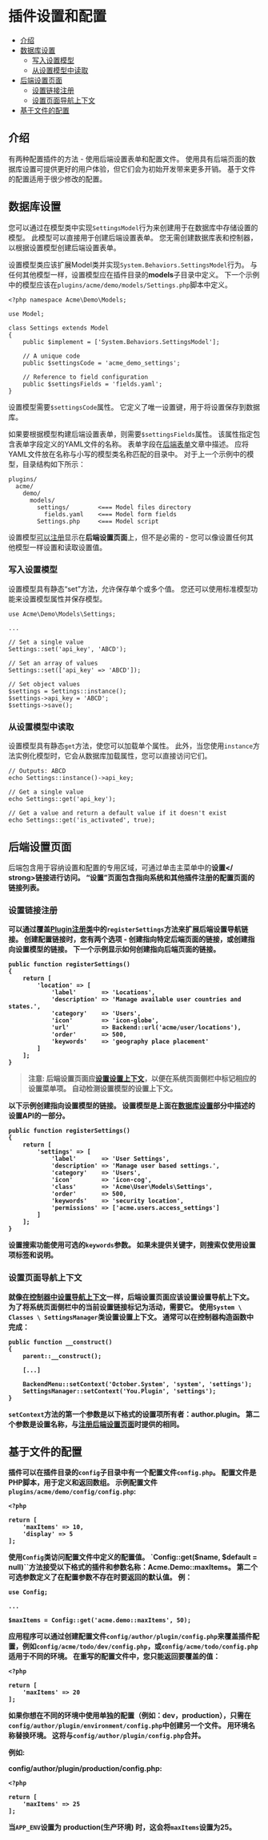 # 插件设置和配置

- [介绍](#introduction)
- [数据库设置](#database-settings)
    - [写入设置模型](#writing-settings)
    - [从设置模型中读取](#reading-settings)
- [后端设置页面](#backend-pages)
    - [设置链接注册](#link-registration)
    - [设置页面导航上下文](#settings-page-context)
- [基于文件的配置](#file-configuration)

<a name="introduction"></a>
## 介绍

有两种配置插件的方法 - 使用后端设置表单和配置文件。 使用具有后端页面的数据库设置可提供更好的用户体验，但它们会为初始开发带来更多开销。 基于文件的配置适用于很少修改的配置。

<a name="database-settings"></a>
## 数据库设置

您可以通过在模型类中实现`SettingsModel`行为来创建用于在数据库中存储设置的模型。 此模型可以直接用于创建后端设置表单。 您无需创建数据库表和控制器，以根据设置模型创建后端设置表单。

设置模型类应该扩展Model类并实现`System.Behaviors.SettingsModel`行为。 与任何其他模型一样，设置模型应在插件目录的**models**子目录中定义。 下一个示例中的模型应该在`plugins/acme/demo/models/Settings.php`脚本中定义。

    <?php namespace Acme\Demo\Models;

    use Model;

    class Settings extends Model
    {
        public $implement = ['System.Behaviors.SettingsModel'];

        // A unique code
        public $settingsCode = 'acme_demo_settings';

        // Reference to field configuration
        public $settingsFields = 'fields.yaml';
    }

设置模型需要`$settingsCode`属性。 它定义了唯一设置键，用于将设置保存到数据库。

如果要根据模型构建后端设置表单，则需要`$settingsFields`属性。 该属性指定包含表单字段定义的YAML文件的名称。 表单字段在[后端表单](../backend/forms)文章中描述。 应将YAML文件放在名称与小写的模型类名称匹配的目录中。 对于上一个示例中的模型，目录结构如下所示：

    plugins/
      acme/
        demo/
          models/
            settings/        <=== Model files directory
              fields.yaml    <=== Model form fields
            Settings.php     <=== Model script

设置模型[可以注册](#backend-pages)显示在**后端设置页面**上，但不是必需的 - 您可以像设置任何其他模型一样设置和读取设置值。

<a name="writing-settings"></a>
### 写入设置模型

设置模型具有静态“set”方法，允许保存单个或多个值。 您还可以使用标准模型功能来设置模型属性并保存模型。

    use Acme\Demo\Models\Settings;

    ...

    // Set a single value
    Settings::set('api_key', 'ABCD');

    // Set an array of values
    Settings::set(['api_key' => 'ABCD']);

    // Set object values
    $settings = Settings::instance();
    $settings->api_key = 'ABCD';
    $settings->save();

<a name="reading-settings"></a>
### 从设置模型中读取

设置模型具有静态`get`方法，使您可以加载单个属性。 此外，当您使用`instance`方法实例化模型时，它会从数据库加载属性，您可以直接访问它们。

    // Outputs: ABCD
    echo Settings::instance()->api_key;

    // Get a single value
    echo Settings::get('api_key');

    // Get a value and return a default value if it doesn't exist
    echo Settings::get('is_activated', true);


<a name="backend-pages"></a>
## 后端设置页面

后端包含用于容纳设置和配置的专用区域，可通过单击主菜单中的<strong>设置</ strong>链接进行访问。 “设置”页面包含指向系统和其他插件注册的配置页面的链接列表。

<a name="link-registration"></a>
### 设置链接注册

可以通过覆盖[Plugin注册类](registration#registration-file)中的`registerSettings`方法来扩展后端设置导航链接。 创建配置链接时，您有两个选项 - 创建指向特定后端页面的链接，或创建指向设置模型的链接。 下一个示例显示如何创建指向后端页面的链接。

    public function registerSettings()
    {
        return [
            'location' => [
                'label'       => 'Locations',
                'description' => 'Manage available user countries and states.',
                'category'    => 'Users',
                'icon'        => 'icon-globe',
                'url'         => Backend::url('acme/user/locations'),
                'order'       => 500,
                'keywords'    => 'geography place placement'
            ]
        ];
    }

> **注意:** 后端设置页面应[设置设置上下文](#settings-page-context)，以便在系统页面侧栏中标记相应的设置菜单项。 自动检测设置模型的设置上下文。

以下示例创建指向设置模型的链接。 设置模型是上面在[数据库设置](#database-settings)部分中描述的设置API的一部分。

    public function registerSettings()
    {
        return [
            'settings' => [
                'label'       => 'User Settings',
                'description' => 'Manage user based settings.',
                'category'    => 'Users',
                'icon'        => 'icon-cog',
                'class'       => 'Acme\User\Models\Settings',
                'order'       => 500,
                'keywords'    => 'security location',
                'permissions' => ['acme.users.access_settings']
            ]
        ];
    }

设置搜索功能使用可选的`keywords`参数。 如果未提供关键字，则搜索仅使用设置项标签和说明。

<a name="settings-page-context"></a>
### 设置页面导航上下文

就像[在控制器中设置导航上下文](../backend/controllers-views-ajax#navigation-context)一样，后端设置页面应该设置设置导航上下文。 为了将系统页面侧栏中的当前设置链接标记为活动，需要它。 使用`System \ Classes \ SettingsManager`类设置设置上下文。 通常可以在控制器构造函数中完成：

    public function __construct()
    {
        parent::__construct();

        [...]

        BackendMenu::setContext('October.System', 'system', 'settings');
        SettingsManager::setContext('You.Plugin', 'settings');
    }

`setContext`方法的第一个参数是以下格式的设置项所有者：**author.plugin**。 第二个参数是设置名称，与[注册后端设置页面](#link-registration)时提供的相同。

<a name="file-configuration"></a>
## 基于文件的配置

插件可以在插件目录的`config`子目录中有一个配置文件`config.php`。 配置文件是PHP脚本，用于定义和返回**数组**。 示例配置文件`plugins/acme/demo/config/config.php`:

    <?php

    return [
        'maxItems' => 10,
        'display' => 5
    ];

使用`Config`类访问配置文件中定义的配置值。 `Config::get($name, $default = null)``方法接受以下格式的插件和参数名称：**Acme.Demo::maxItems**。 第二个可选参数定义了在配置参数不存在时要返回的默认值。 例：

    use Config;

    ...

    $maxItems = Config::get('acme.demo::maxItems', 50);

应用程序可以通过创建配置文件`config/author/plugin/config.php`来覆盖插件配置，例如`config/acme/todo/dev/config.php`，或`config/acme/todo/config.php`适用于不同的环境。 在重写的配置文件中，您只能返回要覆盖的值：

    <?php

    return [
        'maxItems' => 20
    ];

如果你想在不同的环境中使用单独的配置（例如：**dev**，**production**），只需在`config/author/plugin/environment/config.php`中创建另一个文件。 用环境名称替换**环境**。 这将与`config/author/plugin/config.php`合并。

例如:

**config/author/plugin/production/config.php:**

    <?php

    return [
        'maxItems' => 25
    ];

当`APP_ENV`设置为 **production(生产环境)** 时，这会将`maxItems`设置为25。
